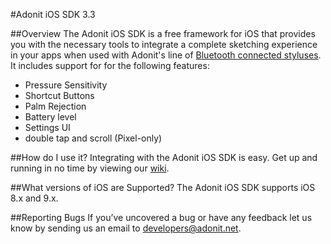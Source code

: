 #Adonit iOS SDK 3.3

##Overview
The Adonit iOS SDK is a free framework for iOS that provides you with the necessary tools to integrate a complete sketching experience in your apps when used with Adonit's line of [Bluetooth connected styluses](http://adonit.net/jot). It includes support for for the following features:

- Pressure Sensitivity
- Shortcut Buttons
- Palm Rejection
- Battery level
- Settings UI
- double tap and scroll (Pixel-only)

##How do I use it?
Integrating with the Adonit iOS SDK is easy. Get up and running in no time by viewing our [wiki](https://github.com/Adonit/Adonit-iOS-SDK/wiki).

##What versions of iOS are Supported?
The Adonit iOS SDK supports iOS 8.x and 9.x.

##Reporting Bugs
If you’ve uncovered a bug or have any feedback let us know by sending us an email to [developers@adonit.net](mailto:developers@adonit.net).
